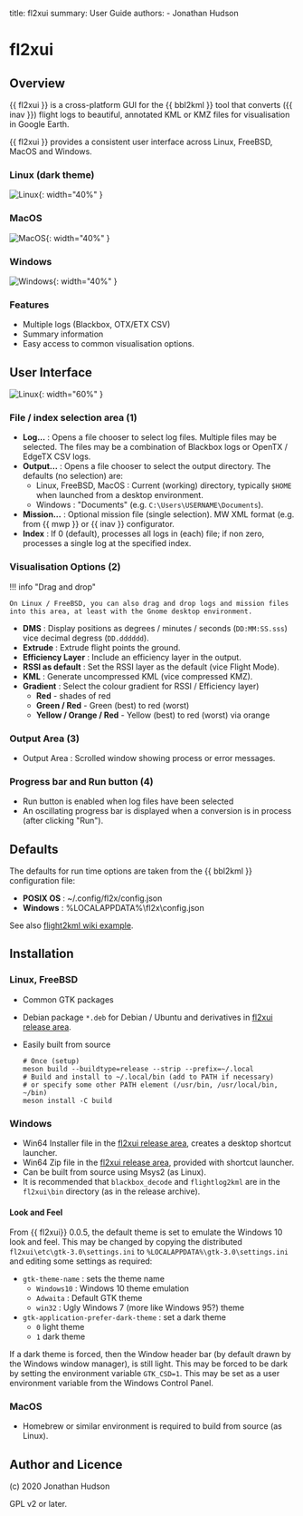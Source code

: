 title: fl2xui
summary: User Guide
authors:
    - Jonathan Hudson

# fl2xui

## Overview

{{ fl2xui }} is a cross-platform  GUI for the {{ bbl2kml }} tool that converts ({{ inav }}) flight logs to beautiful, annotated KML or KMZ files for visualisation in Google Earth.

{{ fl2xui }} provides a consistent user interface across Linux, FreeBSD, MacOS and Windows.

### Linux (dark theme)

![Linux](images/linux.png){: width="40%" }

### MacOS

![MacOS](images/macos.png){: width="40%" }

### Windows

![Windows](images/windows.png){: width="40%" }

### Features

* Multiple logs (Blackbox, OTX/ETX CSV)
* Summary information
* Easy access to common visualisation options.


## User Interface

![Linux](images/annotated-ui.png){: width="60%" }

### File / index selection area (1)

* **Log...** : Opens a file chooser to select log files. Multiple files may be selected. The files may be a combination of Blackbox logs or OpenTX / EdgeTX CSV logs.
* **Output...** : Opens a file chooser to select the output directory. The defaults (no selection) are:
    * Linux, FreeBSD, MacOS : Current (working) directory, typically `$HOME` when launched from a desktop environment.
	* Windows : "Documents" (e.g. `C:\Users\USERNAME\Documents`).
 * **Mission...** : Optional mission file (single selection). MW XML format (e.g. from {{ mwp }} or {{ inav }} configurator.
 * **Index** : If 0 (default), processes all logs in (each) file; if non zero, processes a single log at the specified index.

### Visualisation Options (2)

!!! info "Drag and drop"

    On Linux / FreeBSD, you can also drag and drop logs and mission files into this area, at least with the Gnome desktop environment.

* **DMS** : Display positions as degrees / minutes / seconds (`DD:MM:SS.sss`) vice decimal degress (`DD.dddddd`).
* **Extrude** : Extrude flight points the ground.
* **Efficiency Layer** : Include an efficiency layer in the output.
* **RSSI as default** : Set the RSSI layer as the default (vice Flight Mode).
* **KML** : Generate uncompressed KML (vice compressed KMZ).
* **Gradient** : Select the colour gradient for RSSI / Efficiency layer)
    * **Red** - shades of red
    * **Green / Red** - Green (best) to red (worst)
    * **Yellow / Orange / Red** - Yellow (best) to red (worst) via orange

### Output Area (3)

* Output Area : Scrolled window showing process or error messages.

### Progress bar and Run button (4)

* Run button is enabled when log files have been selected
* An oscillating progress bar is displayed when a conversion is in process (after clicking "Run").

## Defaults

The defaults for run time options are taken from the {{ bbl2kml }} configuration file:

* **POSIX OS** : ~/.config/fl2x/config.json
* **Windows** : %LOCALAPPDATA%\fl2x\config.json

See also [flight2kml wiki example](https://github.com/stronnag/bbl2kml/wiki/Sample-Config-file).

## Installation

### Linux, FreeBSD

* Common GTK packages
* Debian package `*.deb` for Debian / Ubuntu and derivatives in [fl2xui release area](https://github.com/stronnag/fl2xui/releases).
* Easily built from source

    ```
    # Once (setup)
    meson build --buildtype=release --strip --prefix=~/.local
    # Build and install to ~/.local/bin (add to PATH if necessary)
	# or specify some other PATH element (/usr/bin, /usr/local/bin, ~/bin)
    meson install -C build
    ```

### Windows

* Win64 Installer file in the [fl2xui release area](https://github.com/stronnag/fl2xui/releases),  creates a desktop shortcut launcher.
* Win64 Zip file in the [fl2xui release area](https://github.com/stronnag/fl2xui/releases),  provided with shortcut launcher.
* Can be built from source using Msys2 (as Linux).
* It is recommended that `blackbox_decode` and `flightlog2kml` are in the `fl2xui\bin` directory (as in the release archive).

#### Look and Feel

From {{ fl2xui}} 0.0.5, the default theme is set to emulate the Windows 10 look and feel. This may be changed by copying the distributed `fl2xui\etc\gtk-3.0\settings.ini` to `%LOCALAPPDATA%\gtk-3.0\settings.ini` and editing some settings as required:

* `gtk-theme-name` : sets the theme name
    * `Windows10` : Windows 10 theme emulation
    * `Adwaita` : Default GTK theme
    * `win32` : Ugly Windows 7 (more like Windows 95?) theme
* `gtk-application-prefer-dark-theme` : set a dark theme
    * `0` light theme
	* `1` dark theme

If a dark theme is forced, then the Window header bar (by default drawn by the Windows window manager), is still light. This may be forced to be dark by setting the environment variable `GTK_CSD=1`. This may be set as a user environment variable from the Windows Control Panel.

### MacOS

* Homebrew or similar environment is required to build from source (as Linux).

## Author and Licence

(c) 2020 Jonathan Hudson

GPL v2 or later.
